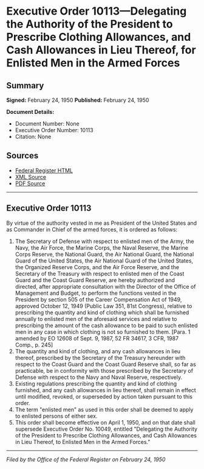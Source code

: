 # Executive Order 10113—Delegating the Authority of the President to Prescribe Clothing Allowances, and Cash Allowances in Lieu Thereof, for Enlisted Men in the Armed Forces

## Summary

**Signed:** February 24, 1950
**Published:** February 24, 1950

**Document Details:**
- Document Number: None
- Executive Order Number: 10113
- Citation: None

## Sources
- [Federal Register HTML](https://www.presidency.ucsb.edu/documents/executive-order-10113-delegating-the-authority-the-president-prescribe-clothing-allowances)
- [XML Source](None)
- [PDF Source](None)

---

## Executive Order 10113

By virtue of the authority vested in me as President of the United States and as Commander in Chief of the armed forces, it is ordered as follows:
1. The Secretary of Defense with respect to enlisted men of the Army, the Navy, the Air Force, the Marine Corps, the Naval Reserve, the Marine Corps Reserve, the National Guard, the Air National Guard, the National Guard of the United States, the Air National Guard of the United States, the Organized Reserve Corps, and the Air Force Reserve, and the Secretary of the Treasury with respect to enlisted men of the Coast Guard and the Coast Guard Reserve, are hereby authorized and directed, after appropriate consultation with the Director of the Office of Management and Budget, to perform the functions vested in the President by section 505 of the Career Compensation Act of 1949, approved October 12, 1949 (Public Law 351, 81st Congress), relative to prescribing the quantity and kind of clothing which shall be furnished annually to enlisted men of the aforesaid services and relative to prescribing the amount of the cash allowance to be paid to such enlisted men in any case in which clothing is not so furnished to them.
[Para. 1 amended by EO 12608 of Sept. 9, 1987, 52 FR 34617, 3 CFR, 1987 Comp., p. 245]
2. The quantity and kind of clothing, and any cash allowances in lieu thereof, prescribed by the Secretary of the Treasury hereunder with respect to the Coast Guard and the Coast Guard Reserve shall, so far as practicable, be in conformity with those prescribed by the Secretary of Defense with respect to the Navy and Naval Reserve, respectively.
3. Existing regulations prescribing the quantity and kind of clothing furnished, and any cash allowances in lieu thereof, shall remain in effect until modified, revoked, or superseded by action taken pursuant to this order.
4. The term "enlisted men" as used in this order shall be deemed to apply to enlisted persons of either sex.
5. This order shall become effective on April 1, 1950, and on that date shall supersede Executive Order No. 10049, entitled "Delegating the Authority of the President to Prescribe Clothing Allowances, and Cash Allowances in Lieu Thereof, to Enlisted Men in the Armed Forces."

---

*Filed by the Office of the Federal Register on February 24, 1950*
